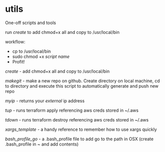 # utils

One-off scripts and tools

run _create_ to add chmod+x all and copy to /usr/local/bin

workflow:

* cp to /usr/local/bin
* sudo chmod +x _script name_
* Profit!

_create_ - add chmod+x all and copy to /usr/local/bin

_makegit_ - make a new repo on github. Create directory on local machine, cd to directory and execute this script to automatically generate and push new repo

_myip_ - returns your _external_ ip address

_tup_ - runs terraform apply referencing aws creds stored in ~/.aws

_tdown_ - runs terraform destroy referencing aws creds stored in ~/.aws

_xargs_template_ - a handy reference to remember how to use xargs quickly

_bash_profile_go_ - a .bash_profile file to add go to the path in OSX (create .bash_profile in ~ and add contents)

